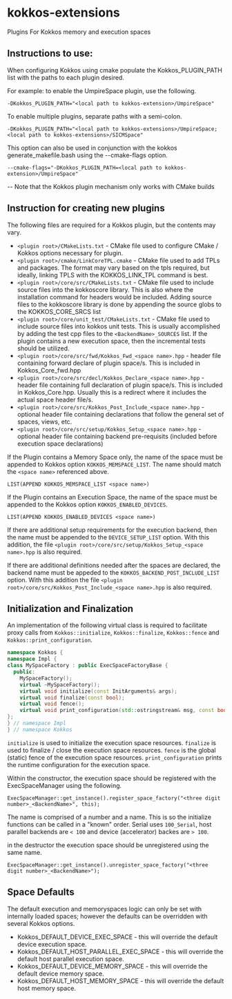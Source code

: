 # kokkos-extensions
Plugins For Kokkos memory and execution spaces

## Instructions to use:

When configuring Kokkos using cmake populate the Kokkos_PLUGIN_PATH list with the paths to each plugin desired. 

For example: to enable the UmpireSpace plugin, use the following. 

`-DKokkos_PLUGIN_PATH="<local path to kokkos-extension>/UmpireSpace"`

To enable multiple plugins, separate paths with a semi-colon.

`-DKokkos_PLUGIN_PATH="<local path to kokkos-extensions>/UmpireSpace;<local path to kokkos-extensions>/SICMSpace"`

This option can also be used in conjunction with the kokkos generate_makefile.bash using the --cmake-flags option.  

`--cmake-flags="-DKokkos_PLUGIN_PATH=<local path to kokkos-extension>/UmpireSpace"`

-- Note that the Kokkos plugin mechanism only works with CMake builds

## Instruction for creating new plugins

The following files are required for a Kokkos plugin, but the contents may vary.

 - ` <plugin root>/CMakeLists.txt ` - CMake file used to configure CMake / Kokkos options necessary for plugin.
 - ` <plugin root>/cmake/LinkCoreTPL.cmake ` - CMake file used to add TPLs and packages.  The format may vary based on the tpls required, but ideally, linking TPLS with the KOKKOS_LINK_TPL command is best.
 - ` <plugin root>/core/src/CMakeLists.txt ` - CMake file used to include source files into the kokkoscore library.  This is also where the installation command for headers would be included.  Adding source files to the kokkoscore library is done by appending the source globs to the KOKKOS_CORE_SRCS list
 - ` <plugin root>/core/unit_test/CMakeLists.txt ` - CMake file used to include source files into kokkos unit tests.  This is usually accomplished by adding the test cpp files to the `<BackendName>_SOURCES` list.  If the plugin contains a new execution space, then the incremental tests should be utilized.
 - ` <plugin root>/core/src/fwd/Kokkos_Fwd_<space name>.hpp ` - header file containing forward declare of plugin space/s.  This is included in Kokkos_Core_fwd.hpp
 - ` <plugin root>/core/src/decl/Kokkos_Declare_<space name>.hpp ` - header file containing full declaration of plugin space/s.  This is included in Kokkos_Core.hpp.  Usually this is a redirect where it includes the actual space header file/s.
 - `<plugin root>/core/src/Kokkos_Post_Include_<space name>.hpp` - optional header file containing declarations that follow the general set of spaces, views, etc.
 - `<plugin root>/core/src/setup/Kokkos_Setup_<space name>.hpp` - optional header file containing backend pre-requisits (included before execution space declarations)
  
If the Plugin contains a Memory Space only, the name of the space must be appended to Kokkos option `KOKKOS_MEMSPACE_LIST`.   The name should match the `<space name>` referenced above.  
  
  `LIST(APPEND KOKKOS_MEMSPACE_LIST <space name>)`

If the Plugin contains an Execution Space, the name of the space must be appended to the Kokkos option `KOKKOS_ENABLED_DEVICES`.

`LIST(APPEND KOKKOS_ENABLED_DEVICES <space name>)`

If there are additional setup requirements for the execution backend, then the name must be appended to the `DEVICE_SETUP_LIST` option.  With this addition, the file ` <plugin root>/core/src/setup/Kokkos_Setup_<space name>.hpp ` is also required.

If there are additional definitions needed after the spaces are declared, the backend name must be appeded to the `KOKKOS_BACKEND_POST_INCLUDE_LIST` option.  With this addition the file `<plugin root>/core/src/Kokkos_Post_Include_<space name>.hpp` is also required.

## Initialization and Finalization

An implementation of the following virtual class is required to facilitate proxy calls from `Kokkos::initialize`, `Kokkos::finalize`, `Kokkos::fence` and `Kokkos::print_configuration`.

```c++
namespace Kokkos {
namespace Impl {
class MySpaceFactory : public ExecSpaceFactoryBase {
  public:
    MySpaceFactory();
    virtual ~MySpaceFactory();
    virtual void initialize(const InitArguments& args);
    virtual void finalize(const bool);
    virtual void fence();
    virtual void print_configuration(std::ostringstream& msg, const bool detail);
};
} // namespace Impl
} // namespace Kokkos
```

`initialize` is used to initialize the execution space resources.
`finalize` is used to finalize / close the execution space resources.
`fence` is the global (static) fence of the execution space resources.
`print_configuration` prints the runtime configuration for the execution space.

Within the constructor, the execution space should be registered with the ExecSpaceManager using the following.

`ExecSpaceManager::get_instance().register_space_factory("<three digit number>_<BackendName>", this);`

The name is comprised of a number and a name.  This is so the initialize functions can be called in a "known" order.  Serial uses `100_Serial`, host parallel backends are `< 100` and device (accelerator) backes are `> 100`.

in the destructor the execution space should be unregistered using the same name.

`ExecSpaceManager::get_instance().unregister_space_factory("<three digit number>_<BackendName>");`

## Space Defaults

The default execution and memoryspaces logic can only be set with internally loaded spaces; however the defaults can be overridden with several Kokkos options.  

 - Kokkos_DEFAULT_DEVICE_EXEC_SPACE - this will override the default device execution space.
 - Kokkos_DEFAULT_HOST_PARALLEL_EXEC_SPACE - this will override the default host parallel execution space.
 - Kokkos_DEFAULT_DEVICE_MEMORY_SPACE - this will override the default device memory space.
 - Kokkos_DEFAULT_HOST_MEMORY_SPACE - this will override the default host memory space.
